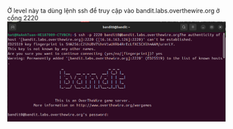 Ở level này ta dùng lệnh ssh để truy cập vào bandit.labs.overthewire.org ở cổng 2220\
![alt text](image/0.png)
